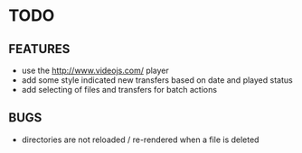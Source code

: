 # TODO

## FEATURES

- use the http://www.videojs.com/ player
- add some style indicated new transfers based on date and played status
- add selecting of files and transfers for batch actions

## BUGS

- directories are not reloaded / re-rendered when a file is deleted
